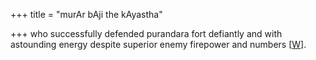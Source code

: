 +++
title = "murAr bAji the kAyastha"

+++
who successfully defended purandara fort defiantly and with astounding energy despite superior enemy firepower and numbers \[[W](https://en.wikipedia.org/wiki/Murarbaji)\].